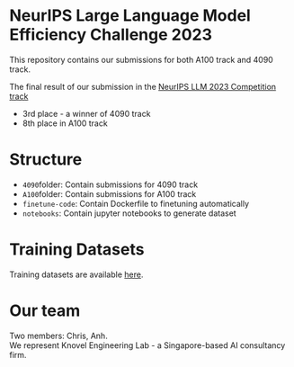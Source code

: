 # NeurIPS Large Language Model Efficiency Challenge 2023
This repository contains our submissions for both A100 track and 4090 track.

The final result of our submission in the [NeurIPS LLM 2023 Competition track](https://llm-efficiency-challenge.github.io/)
- 3rd place - a winner of 4090 track
- 8th place in A100 track

# Structure
- `4090`folder: Contain submissions for 4090 track
- `A100`folder: Contain submissions for A100 track
- `finetune-code`: Contain Dockerfile to finetuning automatically
- `notebooks`: Contain jupyter notebooks to generate dataset

# Training Datasets
Training datasets are available [here](https://huggingface.co/quyanh).

# Our team
Two members: Chris, Anh.    
We represent Knovel Engineering Lab - a Singapore-based AI consultancy firm.
